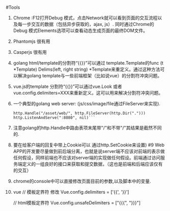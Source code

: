 #Tools
1. Chrome :F12打开Debug 模式，点击Network就可以看到页面的交互流程以及每一步交互的数据（包括异步获取的，ajax, js）. 同时通过Chrome的Debug 模式Elements选项可以查看动态生成页面的最终DOM文件。
2. Phantomjs 很有用
3. Casperjs 很有用
4. golang html/template的分割符“{{}}”可以通过 template.Template的func (t *Template) Delims(left, right string) *Template来重定义。通过这种方法可以解决golang template与一些前端框架（比如说vue）的分割符冲突问题。
5. vue.js的template 分割符“{{}}”可以通过vue.Look 或者vue.config.delimiters=XXX来重新定义。这可以用来解决分割符冲突问题。
6.  一个典型的golang web server: (js/css/image/file通过FileServer来实现). 
	```http.HandleFunc("/", MainPage)
	http.Handle("/asset/web/", http.FileServer(http.Dir(".")))
	http.ListenAndServe(":8080", nil)```

7. 注意golang的http.Handle中路由表项末尾带"/"和不带"/"其结果是截然不同的.
8. 要在给客户端的回复中带上Cookie可以 通过http.SetCookie来设置)
#9  Web APP的开发要尽量做到前后端分离，也就是说server端不应该对前端的表示做任何假设，同样前端也不应该对server端的实现做任何假设。前端通过访问服务端定义的一组良好的接口来获取和提交数据，（这也是前端和后端应该仅有的交互）
10. chrome的console中可以直接修改页面目前的参数,以及脚本中的变量.
11. vue // 模板定界符 修改
	Vue.config.delimiters = ['{{', '}}']

	// html模板定界符
	Vue.config.unsafeDelimiters = ["{{{", "}}}"]
